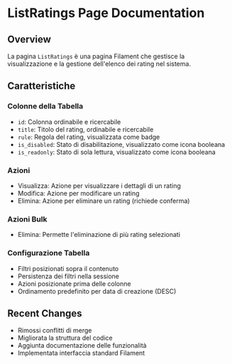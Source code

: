 # ListRatings Page Documentation

## Overview
La pagina `ListRatings` è una pagina Filament che gestisce la visualizzazione e la gestione dell'elenco dei rating nel sistema.

## Caratteristiche

### Colonne della Tabella
- `id`: Colonna ordinabile e ricercabile
- `title`: Titolo del rating, ordinabile e ricercabile
- `rule`: Regola del rating, visualizzata come badge
- `is_disabled`: Stato di disabilitazione, visualizzato come icona booleana
- `is_readonly`: Stato di sola lettura, visualizzato come icona booleana

### Azioni
- Visualizza: Azione per visualizzare i dettagli di un rating
- Modifica: Azione per modificare un rating
- Elimina: Azione per eliminare un rating (richiede conferma)

### Azioni Bulk
- Elimina: Permette l'eliminazione di più rating selezionati

### Configurazione Tabella
- Filtri posizionati sopra il contenuto
- Persistenza dei filtri nella sessione
- Azioni posizionate prima delle colonne
- Ordinamento predefinito per data di creazione (DESC)

## Recent Changes
- Rimossi conflitti di merge
- Migliorata la struttura del codice
- Aggiunta documentazione delle funzionalità
- Implementata interfaccia standard Filament 